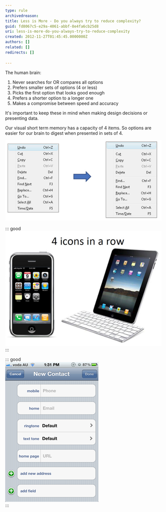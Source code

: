 ```yaml
---
type: rule
archivedreason: 
title: Less is More - Do you always try to reduce complexity?
guid: fd8067c5-e29a-4061-abbf-8e4fa6cb25d8
uri: less-is-more-do-you-always-try-to-reduce-complexity
created: 2012-11-27T01:45:45.0000000Z
authors: []
related: []
redirects: []

---
```


The human brain:

1. Never searches for OR compares all options
2. Prefers smaller sets of options (4 or less)
3. Picks the first option that looks good enough
4. Prefers a shorter option to a longer one
5. Makes a compromise between speed and accuracy


<!--endintro-->

It's important to keep these in mind when making design decisions or presenting data.

Our visual short term memory has a capacity of 4 items. So options are easier for our brain to digest when presented in sets of 4.

![Figure: Blocks of 4 or less menu items are easier for the brain to consume](../../assets/4VisualOptions1.jpg)  


::: good  
![Figure: Even though the iPad has a larger screen estate, it still uses a max of 4 icons across](../../assets/4VisualOptions2.jpg)  
:::


::: good  
![Figure: Good Example - A great example of removing complexity.](../../assets/SimpleFormsResolution.png)  
:::
